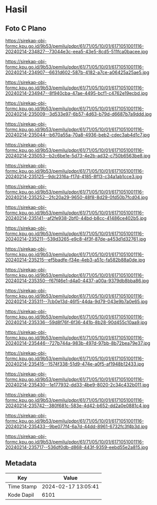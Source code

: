 # Hasil

## Foto C Plano

https://sirekap-obj-formc.kpu.go.id/9b53/pemilu/pdpr/61/71/05/10/01/6171051001116-20240214-234827--73044e3c-eea5-43e5-8cd5-511fca0bacee.jpg

https://sirekap-obj-formc.kpu.go.id/9b53/pemilu/pdpr/61/71/05/10/01/6171051001116-20240214-234907--6631d602-587b-4182-a7ce-a06425a25ae5.jpg

https://sirekap-obj-formc.kpu.go.id/9b53/pemilu/pdpr/61/71/05/10/01/6171051001116-20240214-234947--8f940cba-47ae-4495-bcf1-c4762e19ecbd.jpg

https://sirekap-obj-formc.kpu.go.id/9b53/pemilu/pdpr/61/71/05/10/01/6171051001116-20240214-235009--3d533e97-6b57-4d63-b79d-d6687b7a9ddd.jpg

https://sirekap-obj-formc.kpu.go.id/9b53/pemilu/pdpr/61/71/05/10/01/6171051001116-20240214-235044--b670a55a-70a8-4936-beb2-cdec3ab4d1c7.jpg

https://sirekap-obj-formc.kpu.go.id/9b53/pemilu/pdpr/61/71/05/10/01/6171051001116-20240214-235053--b2c6be1e-5d73-4e2b-ad32-c750b6563be8.jpg

https://sirekap-obj-formc.kpu.go.id/9b53/pemilu/pdpr/61/71/05/10/01/6171051001116-20240214-235125--9dc2316a-f17d-4185-8f13-c34a1ab1cce3.jpg

https://sirekap-obj-formc.kpu.go.id/9b53/pemilu/pdpr/61/71/05/10/01/6171051001116-20240214-235252--2fc20a29-9650-48f8-8d29-0fd50b7fcd04.jpg

https://sirekap-obj-formc.kpu.go.id/9b53/pemilu/pdpr/61/71/05/10/01/6171051001116-20240214-235141--af2fe938-2bf0-44bd-b8cc-41486ce402b5.jpg

https://sirekap-obj-formc.kpu.go.id/9b53/pemilu/pdpr/61/71/05/10/01/6171051001116-20240214-235211--539d3265-e9c8-4f3f-87de-a453d1d32761.jpg

https://sirekap-obj-formc.kpu.go.id/9b53/pemilu/pdpr/61/71/05/10/01/6171051001116-20240214-235215--ef5badfe-f34e-4eb3-a51c-fa582b88a0de.jpg

https://sirekap-obj-formc.kpu.go.id/9b53/pemilu/pdpr/61/71/05/10/01/6171051001116-20240214-235350--f67f46e1-d4a0-4437-a00a-9379db8bba86.jpg

https://sirekap-obj-formc.kpu.go.id/9b53/pemilu/pdpr/61/71/05/10/01/6171051001116-20240214-235311--7cb0e13d-46f5-44da-9d79-043e9b7a0e65.jpg

https://sirekap-obj-formc.kpu.go.id/9b53/pemilu/pdpr/61/71/05/10/01/6171051001116-20240214-235336--59d8f76f-6f36-441b-8b28-90d455c10aa9.jpg

https://sirekap-obj-formc.kpu.go.id/9b53/pemilu/pdpr/61/71/05/10/01/6171051001116-20240214-235446--727b744a-983b-497d-97bb-8b72bea79e37.jpg

https://sirekap-obj-formc.kpu.go.id/9b53/pemilu/pdpr/61/71/05/10/01/6171051001116-20240214-235415--1574f338-51d9-474e-a0f5-af1948b12433.jpg

https://sirekap-obj-formc.kpu.go.id/9b53/pemilu/pdpr/61/71/05/10/01/6171051001116-20240214-235430--1e177932-dd33-4be9-8020-2c34c432b011.jpg

https://sirekap-obj-formc.kpu.go.id/9b53/pemilu/pdpr/61/71/05/10/01/6171051001116-20240214-235742--380f681c-583e-4d42-b652-dd2a0e0881c4.jpg

https://sirekap-obj-formc.kpu.go.id/9b53/pemilu/pdpr/61/71/05/10/01/6171051001116-20240214-235433--9be077f4-6a7d-44dd-8961-6732fc3f4b3d.jpg

https://sirekap-obj-formc.kpu.go.id/9b53/pemilu/pdpr/61/71/05/10/01/6171051001116-20240214-235717--536df0db-d868-443f-9359-eebd55e2a815.jpg


## Metadata

| Key        | Value               |
| ---------- | ------------------- |
| Time Stamp | 2024-02-17 13:05:41 |
| Kode Dapil | 6101                |




